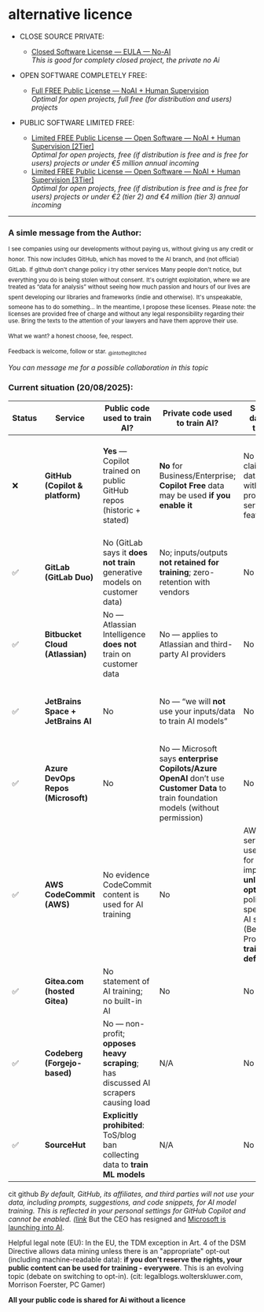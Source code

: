 
# alternative licence


- CLOSE SOURCE PRIVATE:
  - [Closed Software License —  EULA — No-AI](https://github.com/intotheglitched/licence-vs-ai/blob/main/Closed%20Software%20License%20%E2%80%94%20%20EULA%20%E2%80%94%20No-AI.md)<br>_This is good for complety closed project, the private no Ai_

- OPEN SOFTWARE COMPLETELY FREE:
  - [Full FREE Public License — NoAI + Human Supervision](https://github.com/intotheglitched/licence-vs-ai/blob/main/Full%20FREE%20Public%20License%20%E2%80%94%20Open%20software%20%E2%80%94%20%20NoAI%20%2B%20Human%20Supervision.md)<br>_Optimal for open projects, full free (for distribution and users) projects_

- PUBLIC SOFTWARE LIMITED FREE:
  - [Limited FREE Public License — Open Software — NoAI + Human Supervision [2Tier]](https://github.com/intotheglitched/licence-vs-ai/blob/main/Limited%20FREE%20Public%20License%20%E2%80%94%20Open%20Software%20%E2%80%94%20NoAI%20+%20Human%20Supervision%20%5B2tier%5D.md)<br>_Optimal for open projects, free (if distribution is free and is free for users) projects or under €5 million annual incoming_
  - [Limited FREE Public License — Open Software — NoAI + Human Supervision [3Tier]](https://github.com/intotheglitched/licence-vs-ai/blob/main/Limited%20FREE%20Public%20License%20%E2%80%94%20Open%20Software%20%E2%80%94%20NoAI%20%2B%20Human%20Supervision%20%5B3Tier%5D.md)<br>_Optimal for open projects, free (if distribution is free and is free for users) projects or under €2 (tier 2) and €4 million (tier 3) annual incoming_


---


### A simle message from the Author:

<sub>I see companies using our developments without paying us, without giving us any credit or honor.</sub>
<sub>This now includes GitHub, which has moved to the AI branch, and (not official) GitLab.</sub>
<sub>If github don't change policy i try other services</sub>
<sub>Many people don't notice, but everything you do is being stolen without consent.</sub>
<sub>It's outright exploitation, where we are treated as “data for analysis” without seeing how much passion and hours of our lives are spent developing our libraries and frameworks (indie and otherwise).</sub>
<sub>It's unspeakable, someone has to do something... In the meantime, I propose these licenses.</sub>
<sub>Please note: the licenses are provided free of charge and without any legal responsibility regarding their use. Bring the texts to the attention of your lawyers and have them approve their use.</sub>
<br><br>
<sub>What we want? a honest choose, fee, respect.</sub>
</br><br>
<sub>Feedback is welcome, follow or star.
<sub>@intotheglitched</sub>

_You can message me for a possible collaboration in this topic_


### Current situation (20/08/2025):

| Status | Service                            | Public code used to train AI?                                                       | Private code used to train AI?                                                                                                       | Sell/share data for AI training?                                                                                                                                         | Admin controls / notes                                                                     | Sources                                                                                                                                           |
| ------ | ---------------------------------- | ----------------------------------------------------------------------------------- | ------------------------------------------------------------------------------------------------------------------------------------ | ------------------------------------------------------------------------------------------------------------------------------------------------------------------------ | ------------------------------------------------------------------------------------------ | ------------------------------------------------------------------------------------------------------------------------------------------------- |
| ❌      | **GitHub (Copilot & platform)**    | **Yes** — Copilot trained on public GitHub repos (historic + stated)                | **No** for Business/Enterprise; **Copilot Free** data may be used **if you enable it**                                               | No selling claimed; data-sharing with providers to serve features                                                                                                        | Org policies; disable/limit Copilot; per-user setting to disallow training in Copilot Free | Copilot page (“trained on public repos”); Terms for Additional Products & Features (Free users training setting). ([GitHub][1], [GitHub Docs][2]) |
| ✅      | **GitLab (GitLab Duo)**            | No (GitLab says it **does not train** generative models on customer data)           | No; inputs/outputs **not retained for training**; zero-retention with vendors                                                        | No                                                                                                                                                                       | Can disable Duo; docs list models & governance                                             | GitLab Duo data usage; GitLab Duo page; AI Transparency Center. ([docs.gitlab.com][3], [about.gitlab.com][4])                                     |
| ✅      | **Bitbucket Cloud (Atlassian)**    | No — Atlassian Intelligence **does not** train on customer data                     | No — applies to Atlassian and third-party AI providers                                                                               | No                                                                                                                                                                       | Admin can turn Atlassian Intelligence off                                                  | Atlassian support “Your data is not used for AI model training”; Trust page. ([Atlassian Support][5], [Atlassian][6])                             |
| ✅      | **JetBrains Space + JetBrains AI** | No                                                                                  | No — “we will **not** use your inputs/data to train AI models”                                                                       | No                                                                                                                                                                       | Org-level controls; optional telemetry (not model training)                                | JetBrains AI Data collection & use; AI Terms of Service. ([JetBrains][7])                                                                         |
| ✅      | **Azure DevOps Repos (Microsoft)** | No                                                                                  | No — Microsoft says **enterprise Copilots/Azure OpenAI** don’t use **Customer Data** to train foundation models (without permission) | No                                                                                                                                                                       | Org controls; standard DPA                                                                 | Microsoft Security Blog FAQ; Azure OpenAI data privacy; M365 Copilot data protection. ([TECHCOMMUNITY.MICROSOFT.COM][8], [Microsoft Learn][9])    |
| ✅      | **AWS CodeCommit (AWS)**           | No evidence CodeCommit content is used for AI training                              | No                                                                                                                                   | AWS AI services may use content for “service improvement” **unless you opt out** (org policy); specific gen-AI services (Bedrock/Q Pro) state **no training by default** | Use **AI-opt-out** policy org-wide; prefer Bedrock/Q **Pro** tiers to avoid training       | AWS AI opt-out policy; Bedrock privacy/FAQ; Amazon Q Developer FAQ. ([Documentazione AWS][10], [Amazon Web Services, Inc.][11])                   |
| ✅      | **Gitea.com (hosted Gitea)**       | No statement of AI training; no built-in AI                                         | No                                                                                                                                   | No                                                                                                                                                                       | N/A                                                                                        | Gitea privacy policy (CommitGo, Inc.). ([Gitea][12])                                                                                              |
| ✅      | **Codeberg (Forgejo-based)**       | No — non-profit; **opposes heavy scraping**; has discussed AI scrapers causing load | N/A                                                                                                                                  | No                                                                                                                                                                       | Anti-scraper stance; infra measures                                                        | Codeberg blog noting AI scrapers/excessive crawling. ([Codeberg News][13])                                                                        |
| ✅      | **SourceHut**                      | **Explicitly prohibited**: ToS/blog ban collecting data to **train ML models**      | N/A                                                                                                                                  | No                                                                                                                                                                       | Enforced by policy                                                                         | “You cannot have our users’ data” (ban on training). ([sourcehut.org][14])                                                                        |


cit github _By default, GitHub, its affiliates, and third parties will not use your data, including prompts, suggestions, and code snippets, for AI model training. This is reflected in your personal settings for GitHub Copilot and cannot be enabled. ([link](https://docs.github.com/en/copilot/how-tos/manage-your-account/manage-policies?utm_source=chatgpt.com#model-training-and-improvements)_ But the CEO has resigned and [Microsoft is launching into AI](https://www.cnbc.com/2025/08/11/microsofts-github-chief-is-leaving-competition-ramps-up-in-ai-coding.html#:~:text=Microsoft's%20GitHub%20chief%20is%20leaving%20as%20competition%20ramps%20up%20in%20AI%20coding%20market&text=Thomas%20Dohmke%2C%20who%20has%20been,part%20of%20Microsoft's%20CoreAI%20group.).

Helpful legal note (EU): In the EU, the TDM exception in Art. 4 of the DSM Directive allows data mining unless there is an "appropriate" opt-out (including machine-readable data): <b>if you don't reserve the rights, your public content can be used for training - everywere</b>. This is an evolving topic (debate on switching to opt-in). (cit: legalblogs.wolterskluwer.com, Morrison Foerster, PC Gamer)

<b>All your public code is shared for Ai without a licence</b>

[1]: https://github.com/features/copilot?utm_source=chatgpt.com "GitHub Copilot · Your AI pair programmer"
[2]: https://docs.github.com/en/site-policy/github-terms/github-terms-for-additional-products-and-features?utm_source=chatgpt.com "GitHub Terms for Additional Products and Features"
[3]: https://docs.gitlab.com/user/gitlab_duo/data_usage/?utm_source=chatgpt.com "GitLab Duo data usage"
[4]: https://about.gitlab.com/gitlab-duo/?utm_source=chatgpt.com "GitLab Duo"
[5]: https://support.atlassian.com/rovo/kb/rovo-and-atlassian-intelligence-customer-data-is-not-used-for-ai-model/?utm_source=chatgpt.com "Your data is not used for AI model training - Atlassian Support"
[6]: https://www.atlassian.com/trust/atlassian-intelligence?utm_source=chatgpt.com "Atlassian Intelligence"
[7]: https://www.jetbrains.com/help/ai/data-collection-and-use-policy.html?utm_source=chatgpt.com "Data collection and use policy | JetBrains AI Documentation"
[8]: https://techcommunity.microsoft.com/blog/microsoft-security-blog/faq-protecting-the-data-of-our-commercial-and-public-sector-customers-in-the-ai-/4097231?utm_source=chatgpt.com "FAQ: Protecting the Data of our Commercial and Public ..."
[9]: https://learn.microsoft.com/en-us/azure/ai-foundry/responsible-ai/openai/data-privacy?utm_source=chatgpt.com "Data, privacy, and security for Azure OpenAI Service"
[10]: https://docs.aws.amazon.com/organizations/latest/userguide/orgs_manage_policies_ai-opt-out.html?utm_source=chatgpt.com "AI services opt-out policies - AWS Organizations"
[11]: https://aws.amazon.com/bedrock/amazon-models/privacy/?utm_source=chatgpt.com "Privacy - AWS - Amazon.com"
[12]: https://about.gitea.com/privacy-policy?utm_source=chatgpt.com "Privacy Policy"
[13]: https://blog.codeberg.org/more-power-for-you-what-a-storage-quota-will-bring.html?utm_source=chatgpt.com "More power for you – what a storage quota will bring"
[14]: https://sourcehut.org/blog/2025-04-15-you-cannot-have-our-users-data/?utm_source=chatgpt.com "You cannot have our user's data"
